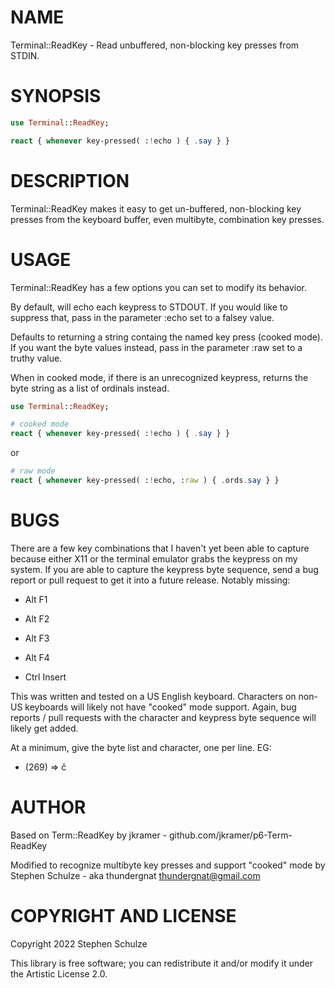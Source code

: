 NAME
====

Terminal::ReadKey - Read unbuffered, non-blocking key presses from STDIN.

SYNOPSIS
========

```raku
use Terminal::ReadKey;

react { whenever key-pressed( :!echo ) { .say } }
```

DESCRIPTION
===========

Terminal::ReadKey makes it easy to get un-buffered, non-blocking key presses from the keyboard buffer, even multibyte, combination key presses.

USAGE
=====

Terminal::ReadKey has a few options you can set to modify its behavior.

By default, will echo each keypress to STDOUT. If you would like to suppress that, pass in the parameter :echo set to a falsey value.

Defaults to returning a string containg the named key press (cooked mode). If you want the byte values instead, pass in the parameter :raw set to a truthy value.

When in cooked mode, if there is an unrecognized keypress, returns the byte string as a list of ordinals instead.

```raku
use Terminal::ReadKey;

# cooked mode
react { whenever key-pressed( :!echo ) { .say } }
```

or

```raku
# raw mode
react { whenever key-pressed( :!echo, :raw ) { .ords.say } }
```

BUGS
====

There are a few key combinations that I haven't yet been able to capture because either X11 or the terminal emulator grabs the keypress on my system. If you are able to capture the keypress byte sequence, send a bug report or pull request to get it into a future release. Notably missing:

  * Alt F1

  * Alt F2

  * Alt F3

  * Alt F4

  * Ctrl Insert

This was written and tested on a US English keyboard. Characters on non-US keyboards will likely not have "cooked" mode support. Again, bug reports / pull requests with the character and keypress byte sequence will likely get added.

At a minimum, give the byte list and character, one per line. EG:

  * (269) => č 

AUTHOR
======

Based on Term::ReadKey by jkramer - github.com/jkramer/p6-Term-ReadKey

Modified to recognize multibyte key presses and support "cooked" mode by Stephen Schulze - aka thundergnat <thundergnat@gmail.com>

COPYRIGHT AND LICENSE
=====================

Copyright 2022 Stephen Schulze

This library is free software; you can redistribute it and/or modify it under the Artistic License 2.0.


